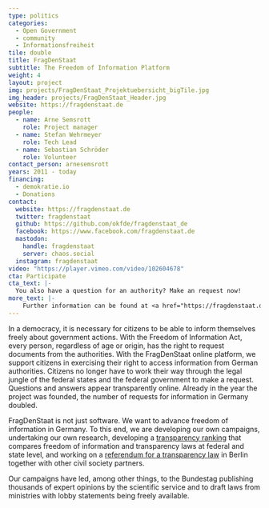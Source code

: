 ```yaml
---
type: politics
categories:
  - Open Government
  - community
  - Informationsfreiheit
tile: double
title: FragDenStaat
subtitle: The Freedom of Information Platform
weight: 4
layout: project
img: projects/FragDenStaat_Projektuebersicht_bigTile.jpg
img_header: projects/FragDenStaat_Header.jpg
website: https://fragdenstaat.de
people:
  - name: Arne Semsrott
    role: Project manager
  - name: Stefan Wehrmeyer
    role: Tech Lead
  - name: Sebastian Schröder
    role: Volunteer
contact_person: arnesemsrott
years: 2011 - today
financing:
  - demokratie.io
  - Donations
contact:
  website: https://fragdenstaat.de
  twitter: fragdenstaat
  github: https://github.com/okfde/fragdenstaat_de
  facebook: https://www.facebook.com/fragdenstaat.de
  mastodon:
    handle: fragdenstaat
    server: chaos.social
  instagram: fragdenstaat
video: "https://player.vimeo.com/video/102604678"
cta: Participate
cta_text: |-
  You also have a question for an authority? Make an request now!
more_text: |-
    Further information can be found at <a href="https://fragdenstaat.de">FragDenStaat.de</a>.
---
```


In a democracy, it is necessary for citizens to be able to inform themselves freely about government actions. With the Freedom of Information Act, every person, regardless of age or origin, has the right to request documents from the authorities. With the FragDenStaat online platform, we support citizens in exercising their right to access information from German authorities. Citizens no longer have to work their way through the legal jungle of the federal states and the federal government to make a request. Questions and answers appear transparently online. Already in the year the project was founded, the number of requests for information in Germany doubled.

FragDenStaat is not just software. We want to advance freedom of information in Germany. To this end, we are developing our own campaigns, undertaking our own research, developing a [transparency ranking]( /projekte/transparenzranking/) that compares freedom of information and transparency laws at federal and state level, and working on a [referendum for a transparency law]( /projekte/volksentscheid/) in Berlin together with other civil society partners.

Our campaigns have led, among other things, to the Bundestag publishing thousands of expert opinions by the scientific service and to draft laws from ministries with lobby statements being freely available.
